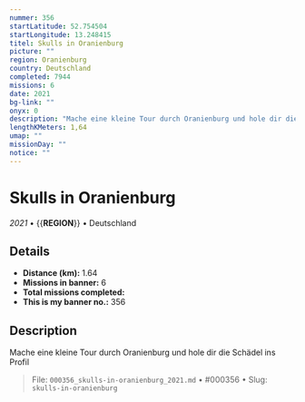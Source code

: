 ```yaml
---
nummer: 356
startLatitude: 52.754504
startLongitude: 13.248415
titel: Skulls in Oranienburg
picture: ""
region: Oranienburg
country: Deutschland
completed: 7944
missions: 6
date: 2021
bg-link: ""
onyx: 0
description: "Mache eine kleine Tour durch Oranienburg und hole dir die Schädel ins Profil"
lengthKMeters: 1,64
umap: ""
missionDay: ""
notice: ""
---
```

# Skulls in Oranienburg

*2021* • {{__REGION__}} • Deutschland





## Details
- **Distance (km):** 1.64
- **Missions in banner:** 6
- **Total missions completed:** 
- **This is my banner no.:** 356



## Description
Mache eine kleine Tour durch Oranienburg und hole dir die Schädel ins Profil




> File: `000356_skulls-in-oranienburg_2021.md` • #000356 • Slug: `skulls-in-oranienburg`
